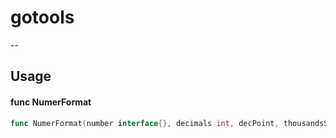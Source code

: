 # gotools
--

## Usage

#### func  NumerFormat

```go
func NumerFormat(number interface{}, decimals int, decPoint, thousandsSep string) (string, error)
```

